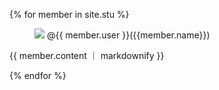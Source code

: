 
{% for member in site.stu %}
  <figure>
  <img src="{{ member.image }}"> @{{ member.user }}({{member.name}})
    </figure>
  {{ member.content ｜ markdownify }} 

{% endfor %}
